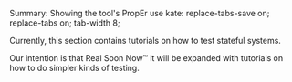 Summary: Showing the tool's PropEr use
kate: replace-tabs-save on; replace-tabs on; tab-width 8;

Currently, this section contains tutorials on how to test stateful systems.

Our intention is that Real Soon Now™ it will be expanded with tutorials
on how to do simpler kinds of testing.
